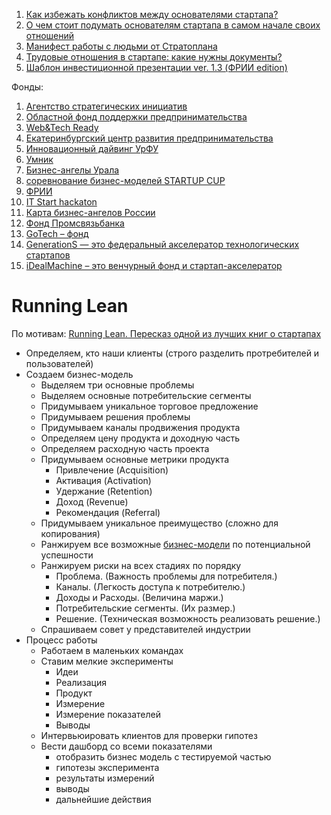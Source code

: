 1. [Как избежать конфликтов между основателями стартапа?](http://myemarketing.ru/internet-business/kak-izbezhat-konfliktov-mezhdu-osnovateljami-startapa)
2. [О чем стоит подумать основателям стартапа в самом начале своих отношений](http://radiag.ru/post/56669896747/о-чем-стоит-подумать-основателям-стартапа-в-самом)
3. [Манифест работы с людьми от Стратоплана](http://stratoplan.ru/manifesto/)
4. [Трудовые отношения в стартапе: какие нужны документы?](http://rb.ru/opinion/trudovye/)
5. [Шаблон инвестиционной презентации ver. 1.3 (ФРИИ edition)](http://www.slideshare.net/ikorolev1/ver-13-edition)

Фонды:

1. [Агентство стратегических инициатив](http://asi.ru)
2. [Областной фонд поддержки предпринимательства](http://sofp.ru)
3. [Web&Tech Ready](http://www.gotech.vc)
4. [Екатеринбургский центр развития предпринимательства](http://ekbiznes.ru)
5. [Инновационный дайвинг УрФУ](http://inno.urfu.ru/text/show/innovacionnyy-dayving1)
6. [Умник](http://umnik.fasie.ru)
7. [Бизнес-ангелы Урала](http://www.baural.ru/index.php/Obschaya-informatsiya-o-BAUR.html)
8. [соревнование бизнес-моделей STARTUP CUP](http://startupcup.ru)
9. [ФРИИ](http://www.iidf.ru)
10. [IT Start hackaton](http://www.it-start.pro)
11. [Карта бизнес-ангелов России](https://republic.ru/specials/angels-top/)
12. [Фонд Промсвязьбанка](http://www.psbfund.ru)
13. [GoTech – фонд](https://vk.com/gotech_vc)
14. [GenerationS — это федеральный акселератор технологических стартапов](http://generation-startup.ru)
15. [iDealMachine – это венчурный фонд и стартап-акселератор](http://www.idealmachine.ru)

Running Lean
============

По мотивам: [Running Lean. Пересказ одной из лучших книг о стартапах](https://habrahabr.ru/post/243263/)

* Определяем, кто наши клиенты (строго разделить протребителей и пользователей)
* Создаем бизнес-модель
    + Выделяем три основные проблемы
    + Выделяем основные потребительские сегменты
    + Придумываем уникальное торговое предложение
    + Придумываем решения проблемы
    + Придумываем каналы продвижения продукта
    + Определяем цену продукта и доходную часть
    + Определяем расходную часть проекта
    + Придумываем основные метрики продукта
        - Привлечение (Acquisition)
        - Активация (Activation)
        - Удержание (Retention)
        - Доход (Revenue)
        - Рекомендация (Referral)
    + Придумываем уникальное преимущество (сложно для копирования)
    + Ранжируем все возможные [бизнес-модели](http://biznesmodeli.ru/55-business-models-sposobov-monetizacii-chego-ugodno/) по потенциальной успешности
    + Ранжируем риски на всех стадиях по порядку
        - Проблема. (Важность проблемы для потребителя.)
        - Каналы. (Легкость доступа к потребителю.)
        - Доходы и Расходы. (Величина маржи.)
        - Потребительские сегменты. (Их размер.)
        - Решение. (Техническая возможность реализовать решение.)
    + Спрашиваем совет у представителей индустрии
* Процесс работы
    + Работаем в маленьких командах
    + Ставим мелкие эксперименты
        - Идеи
        - Реализация
        - Продукт
        - Измерение
        - Измерение показателей
        - Выводы
    + Интервьюировать клиентов для проверки гипотез
    + Вести дашборд со всеми показателями
        - отобразить бизнес модель с тестируемой частью
        - гипотезы эксперимента
        - результаты измерений
        - выводы
        - дальнейшие действия
